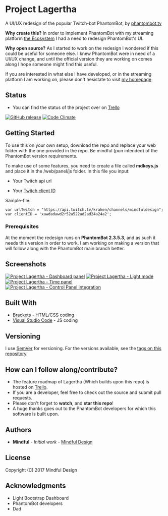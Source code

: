 # Project Lagertha

A UI/UX redesign of the popular Twitch-bot PhantomBot, by [phantombot.tv](https://phantombot.tv/)

**Why create this?** In order to implement PhantomBot with my streaming platform [the Ecosystem](http://bit.ly/MindfulG) I had a need to redesign PhantomBot's UI.

**Why open source?** As I started to work on the redesign I wondered if this could be useful for someone else. I knew PhantomBot were in need of a UI/UX change, and until the official version they are working on comes along I hope someone might find this useful.

If you are interested in what else I have developed, or in the streaming platform I am working on, please don't hesistate to visit [my homepage](http://bit.ly/MindfulG)

## Status

* You can find the status of the project over on [Trello](https://trello.com/b/5kni5emL/mindful-design-public)

[![GitHub release](https://img.shields.io/github/release/qubyte/rubidium.svg)](https://github.com/Mindful-Design/Lagertha)
[![Code Climate](https://codeclimate.com/github/Mindful-Design/Lagertha/badges/gpa.svg)](https://codeclimate.com/github/Mindful-Design/Lagertha)

## Getting Started

To use this on your own setup, download the repo and replace your web folder with the one provided in the repo. Be mindful (pun intended) of the PhantomBot version requirements.

To make use of some features, you need to create a file called **mdkeys.js** and place it in the /web/panel/js folder. In this file you input:

* Your Twitch api url

* Your [Twitch client ID](https://blog.twitch.tv/client-id-required-for-kraken-api-calls-afbb8e95f843)

Sample-file:

```
var urlTwitch = "https://api.twitch.tv/kraken/channels/mindfuldesign";
var clientID = 'xawdadawd2r52a522ad2ad24a24a2';

```

### Prerequisites

At the moment the redesign runs on **PhantomBot 2.3.5.3**, and as such it needs this version in order to work. I am working on making a version that will follow along with the PhantomBot main branch better.

## Screenshots

[![](http://i.imgur.com/3IV9arbl.png "Project Lagertha - Dashboard panel")](http://i.imgur.com/3IV9arb.png)
[![](http://i.imgur.com/3YfnKlMl.png "Project Lagertha - Light mode")](http://i.imgur.com/3YfnKlM.png)
[![](http://i.imgur.com/OpVQWm8l.png "Project Lagertha - Time panel")](http://imgur.com/OpVQWm8.png)
[![](http://i.imgur.com/47kX7gFl.png "Project Lagertha - Control Panel integration")](http://i.imgur.com/47kX7gF.png)

## Built With

* [Brackets](http://brackets.io/) - HTML/CSS coding
* [Visual Studio Code](https://code.visualstudio.com/) - JS coding

## Versioning

I use [SemVer](http://semver.org/) for versioning. For the versions available, see the [tags on this repository](https://github.com/Mindful-Design/Lagertha/tags). 

## How can I follow along/contribute?

* The feature roadmap of Lagertha (Which builds upon this repo) is hosted on [Trello](https://trello.com/b/5kni5emL/mindful-design-public).
* If you are a developer, feel free to check out the source and submit pull requests.
* Please don't forget to **watch**, and **star this repo**!
* A huge thanks goes out to the PhantomBot developers for which this software is built upon.

## Authors

* **Mindful** - *Initial work* - [Mindful Design](https://github.com/Mindful-Design)

## License

Copyright (C) 2017 Mindful Design

## Acknowledgments

* Light Bootstrap Dashboard
* PhantomBot developers
* Dad
